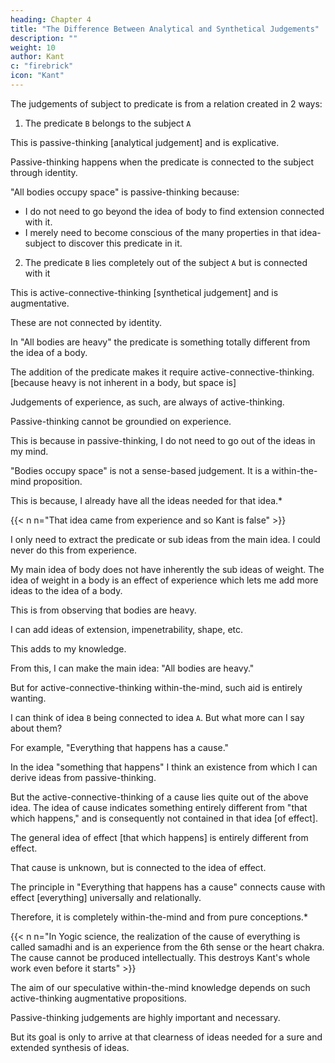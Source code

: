 ```yaml
---
heading: Chapter 4
title: "The Difference Between Analytical and Synthetical Judgements" 
description: ""
weight: 10
author: Kant
c: "firebrick"
icon: "Kant"
---
```



<!-- IV. Of The Difference Between Analytical and Synthetical Judgements. -->

The judgements of subject to predicate is from a relation created in 2 ways: 

 <!-- is cogitated (I mention affirmative judgements only here; the application to negative will be very easy), this relation is possible in two different ways. -->

1. The predicate `B` belongs to the subject `A`

This is passive-thinking [analytical judgement] and is explicative.

 <!-- as somewhat which is contained (though covertly) in the conception A; or -->

Passive-thinking happens when the predicate is connected to the subject through identity.

<!-- Analytical judgements (affirmative) are those in which the connection of the predicate with the subject is cogitated  -->

<!-- This adds in the predicate nothing to the conception of the subject, but only analyse it into its constituent conceptions, which were thought already in the subject, although in a confused manner;  -->

<!-- an analytical judgement are extended-->
"All bodies occupy space" is passive-thinking because:
- I do not need to go beyond the idea of body to find extension connected with it.
- I merely need to become conscious of the many properties in that idea-subject to discover this predicate in it.

<!-- which I think in that conception, in order to  -->
<!-- analyse the conception or -->

2. The predicate `B` lies completely out of the subject `A` but is connected with it

This is active-connective-thinking [synthetical judgement] and is augmentative. 
<!-- -->

These are not connected by identity.

 <!-- in which this connection is cogitated without , are called synthetical judgements.  -->

<!-- This adds to our conceptions of the subject a predicate which was not contained in it, and which no analysis could ever have discovered therein.  -->

In "All bodies are heavy" the predicate is something totally different from the idea of a body. 

<!-- that which I think in the mere conception of a body. By  -->

The addition of the predicate makes it require active-connective-thinking. [because heavy is not inherent in a body, but space is]

<!-- , therefore, it becomes a synthetical judgement. -->

Judgements of experience, as such, are always of active-thinking. 

<!-- synthetical.  -->

Passive-thinking cannot be groundied on experience.

This is because in passive-thinking, I do not need to go out of the ideas in my mind. 

 <!--  are extended sphere of my conceptions, and therefore recourse to the testimony of experience is quite unnecessary.  empirical  -->

"Bodies occupy space" is not a sense-based judgement. It is a within-the-mind proposition.

This is because, I already have all the ideas needed for that idea.*

{{< n n="That idea came from experience and so Kant is false" >}}

<!-- in my conception all the requisite conditions for the judgement, and  -->

I only need to extract the predicate or sub ideas from the main idea. I could never do this from experience.

 <!-- conception, according to the principle of contradiction, and thereby at the same time become conscious of the necessity of the judgement, a necessity which I could never learn from experience.  -->

My main idea of body does not have inherently the sub ideas of weight. The idea of weight in a body is an effect of experience which lets me add more ideas to the idea of a body. 

<!-- On the other hand, though at first I do not at all include the predicate of weight in my conception of body in general, that conception still indicates an object of experience, a part of the totality of experience, to which I can still add other parts;  -->

This is from observing that bodies are heavy.

I can add ideas of extension, impenetrability, shape, etc.

This adds to my knowledge. 

From this, I can make the main idea: "All bodies are heavy."

<!-- all which are cogitated in this conception. But now I extend my knowledge, and looking back on experience from which I had derived this conception of body, I find weight at all times connected with the above characteristics, and therefore I synthetically add to my conceptions this as a predicate, and say, "All bodies are heavy." Thus it is experience upon which rests the possibility of the synthesis of the predicate of weight with the conception of body, because both conceptions, although the one is not contained in the other, still belong to one another (only contingently, however), as parts of a whole, namely, of experience, which is itself a synthesis of intuitions. -->


 <!-- to synthetical judgements a priori, -->
But for active-connective-thinking within-the-mind, such aid is entirely wanting.

I can think of idea `B` being connected to idea `A`. But what more can I say about them?

<!-- If I go out of and beyond the conception A, in order to recognize another B as connected with it, what foundation have I to rest on, whereby to render the synthesis possible?  -->

<!-- I have here no longer the advantage of looking out in the sphere of experience for what I want. Let us take,  -->

For example, "Everything that happens has a cause." 

In the idea "something that happens" I think an existence from which I can derive ideas from passive-thinking. 

<!-- which a certain time antecedes, and from this I can derive analytical judgements. conception   conception conception-->

But the active-connective-thinking of a cause lies quite out of the above idea. The idea of cause indicates something entirely different from "that which happens," and is consequently not contained in that idea [of effect]. 

The general idea of effect [that which happens] is entirely different from effect. 

That cause is unknown, but is connected to the idea of effect. 


<!-- How then am I able to assert concerning the general conception—"that which happens"—something entirely different from that conception, and to recognize the conception of cause although not contained in it, yet as belonging to it, and even necessarily? 

What is here the unknown = X, upon which the understanding rests when it believes it has found, out of the conception A a foreign predicate B, which it nevertheless considers to be connected with it?  -->


The principle in "Everything that happens has a cause" connects cause with effect [everything] universally and relationally. 

Therefore, it is completely within-the-mind and from pure conceptions.*

{{< n n="In Yogic science, the realization of the cause of everything is called samadhi and is an experience from the 6th sense or the heart chakra. The cause cannot be produced intellectually. This destroys Kant's whole work even before it starts" >}}

<!-- It cannot be experience, because the principle adduced annexes the two representations, cause and effect, to the representation existence, not only with universality, which experience cannot give, but also with the expression of necessity, therefore  -->


 <!-- synthetical analytical  conceptions -->
The aim of our speculative within-the-mind knowledge depends on such active-thinking augmentative propositions.

Passive-thinking judgements are highly important and necessary.

But its goal is only to arrive at that clearness of ideas needed for a sure and extended synthesis of ideas.

<!-- , and this alone is a real acquisition. -->